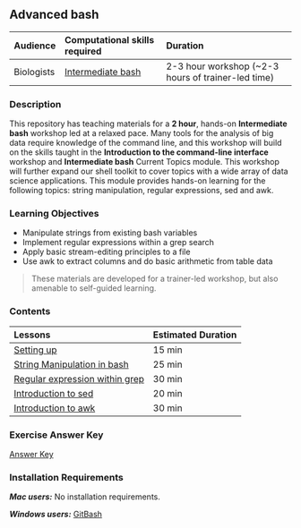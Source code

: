 ## Advanced bash

| Audience | Computational skills required | Duration |
:----------|:----------|:----------|
| Biologists | [Intermediate bash](https://hbctraining.github.io/Training-modules/Intermediate_shell/) | 2-3 hour workshop (~2-3 hours of trainer-led time) |


### Description

This repository has teaching materials for a **2 hour**, hands-on **Intermediate bash** workshop led at a relaxed pace. Many tools for the analysis of big data require knowledge of the command line, and this workshop will build on the skills taught in the **Introduction to the command-line interface** workshop and **Intermediate bash** Current Topics module. This workshop will further expand our shell toolkit to cover topics with a wide array of data science applications. This module provides hands-on learning for the following topics: string manipulation, regular expressions, sed and awk. 

### Learning Objectives

* Manipulate strings from existing bash variables
* Implement regular expressions within a grep search
* Apply basic stream-editing principles to a file 
* Use awk to extract columns and do basic arithmetic from table data 

> These materials are developed for a trainer-led workshop, but also amenable to self-guided learning.


### Contents

| Lessons            | Estimated Duration |
|:------------------------|:----------|
|[Setting up](lessons/01_Setting_up.md) | 15 min |
|[String Manipulation in bash](lessons/02_String_manipulation.md) | 25 min |
|[Regular expression within grep](lessons/03_Regular_expressions.md) | 30 min |
|[Introduction to sed](lessons/04_sed.md) | 20 min |
|[Introduction to awk](lessons/05_awk.md) | 30 min |

### Exercise Answer Key

[Answer Key](key/answer_key.md)

### Installation Requirements

***Mac users:***
No installation requirements.

***Windows users:***
[GitBash](https://git-scm.com/download/win)
